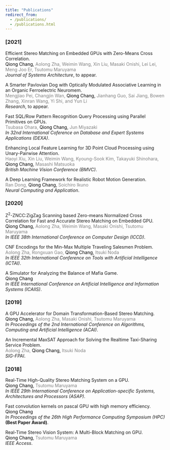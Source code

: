 ```yaml
---
title: "Publications"
redirect_from: 
  - /publications/
  - /publications.html
---
```

### [2021]

Efficient Stereo Matching on Embedded GPUs with Zero-Means Cross Correlation.<br />
<span style="color:gray"></span><span style="color:black">Qiong Chang</span>, <span style="color:gray">Aolong Zha, Weimin Wang, Xin Liu, Masaki Onishi, Lei Lei, Meng Joo Er, Tsutomu Maruyama</span><br />
_Journal of Systems Architecture_, to appear.

A Smarter Pavlovian Dog with Optically Modulated Associative Learning in an Organic Ferroelectric Neuromem.<br />
<span style="color:gray">Mengjiao Pei, Changjin Wan, </span><span style="color:black">Qiong Chang</span>, <span style="color:gray">Jianhang Guo, Sai Jiang, Bowen Zhang, Xinran Wang, Yi Shi, and Yun Li</span><br /> 
_Research_, to appear.

Fast SQL/Row Pattern Recognition Query Processing using Parallel Primitives on GPUs.<br /> 
<span style="color:gray">Tsubasa Ohara, </span><span style="color:black">Qiong Chang</span>, <span style="color:gray">Jun Miyazaki</span><br /> 
_In 32nd International Coference on Database and Expert Systems Applications (DEXA)_.

Enhancing Local Feature Learning for 3D Point Cloud Processing using Unary-Pairwise Attention.<br />
<span style="color:gray">Haoyi Xiu, Xin Liu, Weimin Wang, Kyoung-Sook Kim, Takayuki Shinohara, </span><span style="color:black">Qiong Chang</span>, <span style="color:gray">Masashi Matsuoka</span><br />
 _British Machine Vision Conference (BMVC)_.

A Deep Learning Framework for Realistic Robot Motion Generation.<br />
<span style="color:gray">Ran Dong, </span><span style="color:black">Qiong Chang</span>, <span style="color:gray">Soichiro Ikuno</span><br />
_Neural Computing and Application_.

### [2020]
 
Z<sup>2</sup>-ZNCC:ZigZag Scanning based Zero-means Normalized Cross Correlation for Fast and Accurate Stereo Matching on Embedded GPU.<br />
<span style="color:gray"></span><span style="color:black">Qiong Chang</span>, <span style="color:gray">Aolong Zha, Weimin Wang, Masaki Onishi, Tsutomu Maruyama</span><br /> 
  _In IEEE 38th International Conference on Computer Design (ICCD)_.


CNF Encodings for the Min-Max Multiple Traveling Salesmen Problem.<br />
<span style="color:gray">Aolong Zha, Rongxuan Gao, </span><span style="color:black">Qiong Chang</span>, <span style="color:gray">Itsuki Noda</span><br /> 
  _In IEEE 32th International Conference on Tools with Artificial Intelligence (ICTAI)_.


A Simulator for Analyzing the Balance of Mafia Game.<br />
<span style="color:black">Qiong Chang</span><br /> 
  _In IEEE International Conference on Artificial Intelligence and Information Systems (ICAIIS)_.

### [2019]

A GPU Accelerator for Domain Transformation-Based Stereo Matching.<br />
<span style="color:gray"></span><span style="color:black">Qiong Chang</span>, <span style="color:gray">Aolong Zha, Masaki Onishi, Tsutomu Maruyama</span><br /> 
  _In Proceedings of the 2nd International Conference on Algorithms, Computing and Artificial Intelligence (ACAI)_.

An Incremental MaxSAT Approach for Solving the Realtime Taxi-Sharing Service Problem.<br />
<span style="color:gray">Aolong Zha, </span><span style="color:black">Qiong Chang</span>, <span style="color:gray">Itsuki Noda</span><br /> 
  _SIG-FPAI_.


### [2018]


Real-Time High-Quality Stereo Matching System on a GPU.<br />
<span style="color:gray"></span><span style="color:black">Qiong Chang</span>, <span style="color:gray">Tsutomu Maruyama</span><br /> 
  _In IEEE 29th International Conference on Application-specific Systems, Architectures and Processors (ASAP)_.


Fast convolution kernels on pascal GPU with high memory efficiency.<br />
<span style="color:black">Qiong Chang</span><br /> 
  _In Proceedings of the 26th High Performance Computing Symposium (HPC)_ **(Best Paper Award)**.

Real-Time Stereo Vision System: A Multi-Block Matching on GPU.<br />
<span style="color:gray"></span><span style="color:black">Qiong Chang</span>, <span style="color:gray">Tsutomu Maruyama</span><br /> 
  _IEEE Access_.

